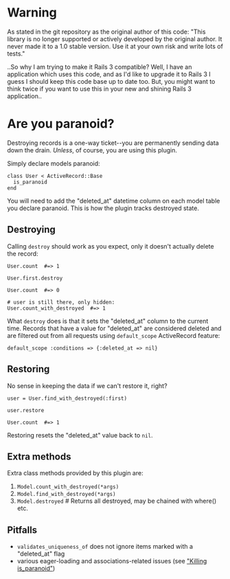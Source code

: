Warning
=======

As stated in the git repository as the original author of this code:
"This library is no longer supported or actively developed by the original author.
It never made it to a 1.0 stable version. Use it at your own risk and write lots of tests."

..So why I am trying to make it Rails 3 compatible? Well, I have an application which uses
this code, and as I'd like to upgrade it to Rails 3 I guess I should keep this code base up
to date too. But, you might want to think twice if you want to use this in your new and 
shining Rails 3 application..


Are you paranoid?
=================

Destroying records is a one-way ticket--you are permanently sending data
down the drain. *Unless*, of course, you are using this plugin.

Simply declare models paranoid:

    class User < ActiveRecord::Base
      is_paranoid
    end

You will need to add the "deleted_at" datetime column on each model table
you declare paranoid. This is how the plugin tracks destroyed state.


Destroying
----------

Calling `destroy` should work as you expect, only it doesn't actually delete the record:

    User.count  #=> 1
    
    User.first.destroy
    
    User.count  #=> 0
    
    # user is still there, only hidden:
    User.count_with_destroyed  #=> 1

What `destroy` does is that it sets the "deleted\_at" column to the current time.
Records that have a value for "deleted\_at" are considered deleted and are filtered
out from all requests using `default_scope` ActiveRecord feature:

    default_scope :conditions => {:deleted_at => nil}

Restoring
---------

No sense in keeping the data if we can't restore it, right?

    user = User.find_with_destroyed(:first)
    
    user.restore
    
    User.count  #=> 1

Restoring resets the "deleted_at" value back to `nil`.

Extra methods
-------------

Extra class methods provided by this plugin are:

1. `Model.count_with_destroyed(*args)`
2. `Model.find_with_destroyed(*args)`
2. `Model.destroyed` # Returns all destroyed, may be chained with where() etc.


Pitfalls
--------

* `validates_uniqueness_of` does not ignore items marked with a "deleted_at" flag
* various eager-loading and associations-related issues (see ["Killing is_paranoid"](http://blog.semanticart.com/killing_is_paranoid/))
